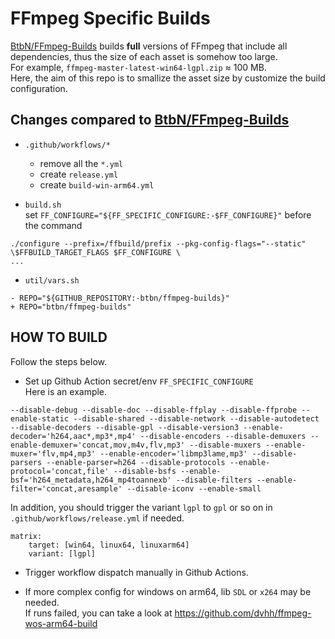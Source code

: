 # FFmpeg Specific Builds

[BtbN/FFmpeg-Builds](https://github.com/BtbN/FFmpeg-Builds) builds **full** versions of FFmpeg that include all dependencies,
thus the size of each asset is somehow too large.     
For example, `ffmpeg-master-latest-win64-lgpl.zip` ≈ 100 MB.   
Here, the aim of this repo is to smallize the asset size by customize the build configuration.  


## Changes compared to [BtbN/FFmpeg-Builds](https://github.com/BtbN/FFmpeg-Builds)
+ `.github/workflows/*`
    + remove all the `*.yml`  
    + create `release.yml`  
    + create `build-win-arm64.yml`  

+ `build.sh`  
set `FF_CONFIGURE="${FF_SPECIFIC_CONFIGURE:-$FF_CONFIGURE}"` before the command
```
./configure --prefix=/ffbuild/prefix --pkg-config-flags="--static" \$FFBUILD_TARGET_FLAGS $FF_CONFIGURE \
...
```

+ `util/vars.sh`  
```
- REPO="${GITHUB_REPOSITORY:-btbn/ffmpeg-builds}"
+ REPO="btbn/ffmpeg-builds"
```

## HOW TO BUILD
Follow the steps below.

+ Set up Github Action secret/env `FF_SPECIFIC_CONFIGURE`  
Here is an example.  
```
--disable-debug --disable-doc --disable-ffplay --disable-ffprobe --enable-static --disable-shared --disable-network --disable-autodetect --disable-decoders --disable-gpl --disable-version3 --enable-decoder='h264,aac*,mp3*,mp4' --disable-encoders --disable-demuxers --enable-demuxer='concat,mov,m4v,flv,mp3' --disable-muxers --enable-muxer='flv,mp4,mp3' --enable-encoder='libmp3lame,mp3' --disable-parsers --enable-parser=h264 --disable-protocols --enable-protocol='concat,file' --disable-bsfs --enable-bsf='h264_metadata,h264_mp4toannexb' --disable-filters --enable-filter='concat,aresample' --disable-iconv --enable-small
```

In addition, you should trigger the variant `lgpl` to `gpl` or so on in `.github/workflows/release.yml` if needed.  
```
matrix:
    target: [win64, linux64, linuxarm64]
    variant: [lgpl]
```
+ Trigger workflow dispatch manually in Github Actions.

+ If more complex config for windows on arm64, lib `SDL` or `x264` may be needed.   
If runs failed, you can take a look at <https://github.com/dvhh/ffmpeg-wos-arm64-build>
